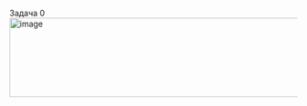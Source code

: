 Задача 0
<img width="698" height="140" alt="image" src="https://github.com/user-attachments/assets/7b5a5f36-1d1a-463b-8537-f16093706456" />
